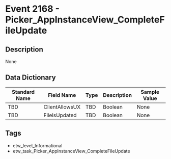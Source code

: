 # Event 2168 - Picker_AppInstanceView_CompleteFileUpdate

## Description
None

## Data Dictionary
|Standard Name|Field Name|Type|Description|Sample Value|
|---|---|---|---|---|
|TBD|ClientAllowsUX|TBD|Boolean|None|None|
|TBD|FileIsUpdated|TBD|Boolean|None|None|

## Tags
* etw_level_Informational
* etw_task_Picker_AppInstanceView_CompleteFileUpdate